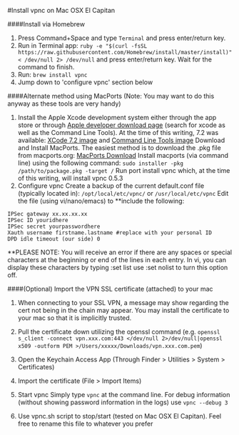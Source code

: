 #Install vpnc on Mac OSX El Capitan

####Install via Homebrew
1. Press Command+Space and type `Terminal` and press enter/return key.
2. Run in Terminal app:
 `ruby -e "$(curl -fsSL https://raw.githubusercontent.com/Homebrew/install/master/install)" < /dev/null 2> /dev/null`
 and press enter/return key. Wait for the command to finish.
3. Run:
 `brew install vpnc`
4. Jump down to 'configure vpnc' section below

####Alternate method using MacPorts (Note: You may want to do this anyway as these tools are very handy)
1. Install the Apple Xcode development system either through the app store or through [Apple developer download page](https://developer.apple.com/downloads/) (search for xcode as well as the Command Line Tools).  At the time of this writing, 7.2 was available:
[XCode 7.2 image](http://adcdownload.apple.com/Developer_Tools/Xcode_7.2/Xcode_7.2.dmg)
and
[Command Line Tools image](http://adcdownload.apple.com/Developer_Tools/Command_Line_Tools_OS_X_10.10_for_Xcode_7.2/Command_Line_Tools_OS_X_10.10_for_Xcode_7.2.dmg)
Download and Install MacPorts.  The easiest method is to download the .pkg file from macports.org:  [MacPorts Download](https://distfiles.macports.org/MacPorts/MacPorts-2.3.4-10.11-ElCapitan.pkg)
Install macports (via command line) using the following command:  `sudo installer -pkg /path/to/package.pkg -target /`
Run port install vpnc which, at the time of this writing, will install vpnc 0.5.3
2. Configure vpnc
Create a backup of the current default.conf file (typically located in): `/opt/local/etc/vpnc/` or `/usr/local/etc/vpnc`
Edit the file (using vi/nano/emacs) to **include the following:
```
IPSec gateway xx.xx.xx.xx
IPSec ID youridhere
IPSec secret yourpasswordhere
Xauth username firstname.lastname #replace with your personal ID
DPD idle timeout (our side) 0
```
**PLEASE NOTE:  You will receive an error if there are any spaces or special characters at the beginning or end of the lines in each entry.  In vi, you can display these characters by typing :set list use :set nolist to turn this option off.

####(Optional) Import the VPN SSL certificate (attached) to your mac
1. When connecting to your SSL VPN, a message may show regarding the cert not being in the chain may appear.  You may install the certificate to your mac so that it is implicitly trusted.
2. Pull the certificate down utilizing the openssl command (e.g.  `openssl s_client -connect vpn.xxx.com:443 </dev/null 2>/dev/null|openssl x509 -outform PEM >/Users/xxxxx/Downloads/vpn.xxx.com.pem`)
3. Open the Keychain Access App (Through Finder > Utilities > System > Certificates)
4. Import the certificate (File > Import Items)

3. Start vpnc
Simply type `vpnc` at the command line.  For debug information (without showing password information in the logs) use `vpnc --debug 3`

4. Use vpnc.sh script to stop/start (tested on Mac OSX El Capitan).  Feel free to rename this file to whatever you prefer
